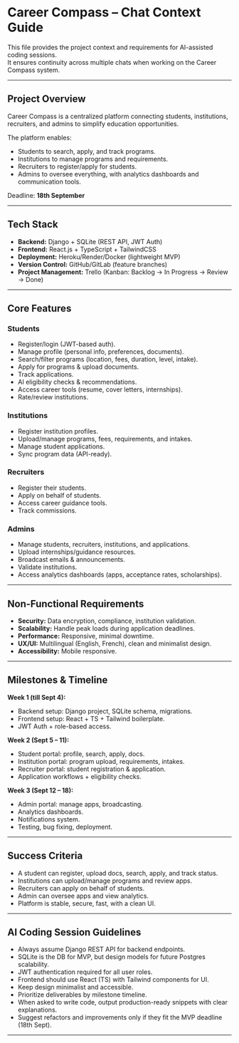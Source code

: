# Career Compass – Chat Context Guide

This file provides the project context and requirements for AI-assisted coding sessions.  
It ensures continuity across multiple chats when working on the Career Compass system.

---

## Project Overview
Career Compass is a centralized platform connecting students, institutions, recruiters, and admins to simplify education opportunities.

The platform enables:
- Students to search, apply, and track programs.
- Institutions to manage programs and requirements.
- Recruiters to register/apply for students.
- Admins to oversee everything, with analytics dashboards and communication tools.

Deadline: **18th September**

---

## Tech Stack
- **Backend:** Django + SQLite (REST API, JWT Auth)
- **Frontend:** React.js + TypeScript + TailwindCSS
- **Deployment:** Heroku/Render/Docker (lightweight MVP)
- **Version Control:** GitHub/GitLab (feature branches)
- **Project Management:** Trello (Kanban: Backlog → In Progress → Review → Done)

---

## Core Features
### Students
- Register/login (JWT-based auth).
- Manage profile (personal info, preferences, documents).
- Search/filter programs (location, fees, duration, level, intake).
- Apply for programs & upload documents.
- Track applications.
- AI eligibility checks & recommendations.
- Access career tools (resume, cover letters, internships).
- Rate/review institutions.

### Institutions
- Register institution profiles.
- Upload/manage programs, fees, requirements, and intakes.
- Manage student applications.
- Sync program data (API-ready).

### Recruiters
- Register their students.
- Apply on behalf of students.
- Access career guidance tools.
- Track commissions.

### Admins
- Manage students, recruiters, institutions, and applications.
- Upload internships/guidance resources.
- Broadcast emails & announcements.
- Validate institutions.
- Access analytics dashboards (apps, acceptance rates, scholarships).

---

## Non-Functional Requirements
- **Security:** Data encryption, compliance, institution validation.
- **Scalability:** Handle peak loads during application deadlines.
- **Performance:** Responsive, minimal downtime.
- **UX/UI:** Multilingual (English, French), clean and minimalist design.
- **Accessibility:** Mobile responsive.

---

## Milestones & Timeline
**Week 1 (till Sept 4):**
- Backend setup: Django project, SQLite schema, migrations.
- Frontend setup: React + TS + Tailwind boilerplate.
- JWT Auth + role-based access.

**Week 2 (Sept 5 – 11):**
- Student portal: profile, search, apply, docs.
- Institution portal: program upload, requirements, intakes.
- Recruiter portal: student registration & application.
- Application workflows + eligibility checks.

**Week 3 (Sept 12 – 18):**
- Admin portal: manage apps, broadcasting.
- Analytics dashboards.
- Notifications system.
- Testing, bug fixing, deployment.

---

## Success Criteria
- A student can register, upload docs, search, apply, and track status.
- Institutions can upload/manage programs and review apps.
- Recruiters can apply on behalf of students.
- Admin can oversee apps and view analytics.
- Platform is stable, secure, fast, with a clean UI.

---

## AI Coding Session Guidelines
- Always assume Django REST API for backend endpoints.
- SQLite is the DB for MVP, but design models for future Postgres scalability.
- JWT authentication required for all user roles.
- Frontend should use React (TS) with Tailwind components for UI.
- Keep design minimalist and accessible.
- Prioritize deliverables by milestone timeline.
- When asked to write code, output production-ready snippets with clear explanations.
- Suggest refactors and improvements only if they fit the MVP deadline (18th Sept).

---
